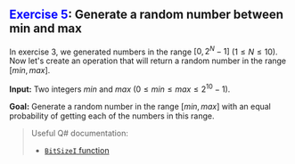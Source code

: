 ## <span style="color:blue">Exercise 5</span>: Generate a random number between min and max

In exercise 3, we generated numbers in the range $[0, 2^N-1]$ $(1 \leq N \leq 10)$. Now let's create an operation that will return a random number in the range $[min, max]$. 

**Input:** 
Two integers $min$ and $max$ ($0 \leq min \leq max \leq 2^{10}-1$).

**Goal:** Generate a random number in the range $[min, max]$ with an equal probability of getting each of the numbers in this range.

> Useful Q# documentation: 
> * [`BitSizeI` function](https://docs.microsoft.com/en-us/qsharp/api/qsharp/microsoft.quantum.math.bitsizei)

